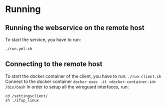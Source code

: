 # Running

## Running the webservice on the remote host
To start the service, you have to run: 
```
./run.yml.sh
```
## Connecting to the remote host
To start the docker container of the client, you have to run:
`./run-client.sh`
Connect to the docker container
`docker exec -it <docker-container-id> /bin/bash`
In order to setup all the wireguard interfaces, run:
```shell
cd /settingsclient/
sh ./ifup_linux
```